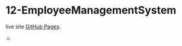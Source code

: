 # 12-EmployeeManagementSystem

live site [GitHub Pages](https://sn-1.github.io/employee-management-system/).

:relaxed: